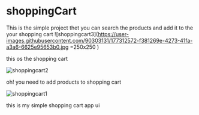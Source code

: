 # shoppingCart

This is the simple project thet you can search the products and add it to the your shopping cart 
![shoppingcart3](https://user-images.githubusercontent.com/90303131/177312572-f381269e-4273-41fa-a3a6-6625e95653b0.jpg =250x250 )

this os the shopping cart 

![shoppingcart2](https://user-images.githubusercontent.com/90303131/177312665-269c0104-4ada-45dc-a65f-0b54e9907f9b.jpg)


oh! you need to add products to shopping cart 

![shoppingcart1](https://user-images.githubusercontent.com/90303131/177312784-4cc2be47-ed36-44d0-a8b5-4b4a65850438.jpg)

this is my simple shopping cart app ui
